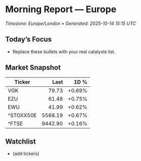 # Morning Report — Europe
_Timezone: Europe/London • Generated: 2025-10-14 15:15 UTC_

## Today’s Focus
- Replace these bullets with your real catalysts list.

## Market Snapshot
| Ticker | Last | 1D % |
|---|---:|---:|
| VGK | 79.73 | +0.69% |
| EZU | 61.48 | +0.75% |
| EWU | 41.99 | +0.62% |
| ^STOXX50E | 5568.19 | +0.67% |
| ^FTSE | 9442.90 | +0.16% |

## Watchlist
- (add tickers)

